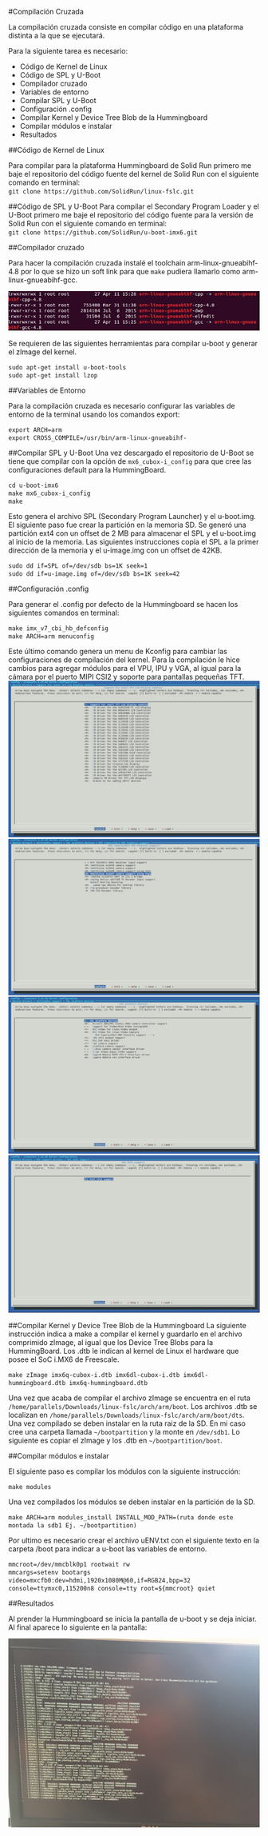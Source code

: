 #Compilación Cruzada

La compilación cruzada consiste en compilar código en una plataforma distinta a la que se ejecutará.

Para la siguiente tarea es necesario:  
+  Código de Kernel de Linux  
+  Código de SPL y U-Boot  
+  Compilador cruzado  
+  Variables de entorno  
+  Compilar SPL y U-Boot  
+  Configuración .config  
+  Compilar Kernel y Device Tree Blob de la Hummingboard  
+  Compilar módulos e instalar  
+  Resultados  


##Código de Kernel de Linux

Para compilar para la plataforma Hummingboard de Solid Run primero me baje el repositorio del código fuente del kernel de Solid Run con el siguiente comando en terminal:  
`git clone https://github.com/SolidRun/linux-fslc.git`

##Código de SPL y U-Boot
Para compilar el Secondary Program Loader y el U-Boot primero me baje el repositorio del código fuente para la versión de Solid Run con el siguiente comando en terminal:  
`git clone https://github.com/SolidRun/u-boot-imx6.git`


##Compilador cruzado

Para hacer la compilación cruzada instalé el toolchain arm-linux-gnueabihf-4.8 por lo que se hizo un soft link para que `make` pudiera llamarlo como arm-linux-gnueabihf-gcc.  


<IMG src=https://github.com/Robbie2D2/Cross-Compile/blob/master/img/cross.jpg/>

Se requieren de las siguientes herramientas para compilar u-boot y generar el zImage del kernel.  

```
sudo apt-get install u-boot-tools
sudo apt-get install lzop
```


##Variables de Entorno

Para la compilación cruzada es necesario configurar las variables de entorno de la terminal usando los comandos export:  
```
export ARCH=arm
export CROSS_COMPILE=/usr/bin/arm-linux-gnueabihf-

```

##Compilar SPL y U-Boot
Una vez descargado el repositorio de U-Boot se tiene que compilar con la opción de `mx6_cubox-i_config` para que cree las configuraciones default para la HummingBoard.

```
cd u-boot-imx6
make mx6_cubox-i_config
make
```
Esto genera el archivo SPL (Secondary Program Launcher) y el u-boot.img. El siguiente paso fue crear la partición en la memoria SD. Se generó una partición ext4 con un offset de 2 MB para almacenar el SPL y el u-boot.img al inicio de la memoria. Las siguientes instrucciones copia el SPL a la primer dirección de la memoria y el u-image.img con un offset de 42KB.
```
sudo dd if=SPL of=/dev/sdb bs=1K seek=1
sudo dd if=u-image.img of=/dev/sdb bs=1K seek=42
```
##Configuración .config

Para generar el .config por defecto de la Hummingboard se hacen los siguientes comandos en terminal:  
```
make imx_v7_cbi_hb_defconfig
make ARCH=arm menuconfig
```
Este último comando genera un menu de Kconfig para cambiar las configuraciones de compilación del kernel. Para la compilación le hice cambios para agregar módulos para el VPU, IPU y VGA, al igual para la cámara por el puerto MIPI CSI2 y soporte para pantallas pequeñas TFT.
<IMG src=https://github.com/Robbie2D2/Cross-Compile/blob/master/img/Drivers%20tft.jpg/>
<IMG src=https://github.com/Robbie2D2/Cross-Compile/blob/master/img/MXC%20camera.jpg/>
<IMG src=https://github.com/Robbie2D2/Cross-Compile/blob/master/img/V4L%20platform%20drivers.jpg/>
<IMG src=https://github.com/Robbie2D2/Cross-Compile/blob/master/img/mipi%20cs2.jpg/>

##Compilar Kernel y Device Tree Blob de la Hummingboard
La siguiente instrucción indica a make a compilar el kernel y guardarlo en el archivo comprimido zImage, al igual que los Device Tree Blobs para la HummingBoard. Los .dtb le indican al kernel de Linux el hardware que posee el SoC i.MX6 de Freescale.   

```
make zImage imx6q-cubox-i.dtb imx6dl-cubox-i.dtb imx6dl-hummingboard.dtb imx6q-hummingboard.dtb
```
Una vez que acaba de compilar el archivo zImage se encuentra en el ruta `/home/parallels/Downloads/linux-fslc/arch/arm/boot`. Los archivos .dtb se localizan en `/home/parallels/Downloads/linux-fslc/arch/arm/boot/dts`.  
Una vez compilado se deben instalar en la ruta raiz de la SD. En mi caso cree una carpeta llamada `~/bootpartition` y la monte en `/dev/sdb1`. Lo siguiente es copiar el zImage y los .dtb en `~/bootpartition/boot`.

##Compilar módulos e instalar

El siguiente paso es compilar los módulos con la siguiente instrucción:
```
make modules
```
Una vez compilados los módulos se deben instalar en la partición de la SD.  

```
make ARCH=arm modules_install INSTALL_MOD_PATH=(ruta donde este montada la sdb1 Ej. ~/bootpartition)
```
Por ultimo es necesario crear el archivo uENV.txt con el siguiente texto en la carpeta /boot para indicar a u-boot las variables de entorno.  
```
mmcroot=/dev/mmcblk0p1 rootwait rw
mmcargs=setenv bootargs video=mxcfb0:dev=hdmi,1920x1080M@60,if=RGB24,bpp=32 console=ttymxc0,115200n8 console=tty root=${mmcroot} quiet
```
##Resultados

Al prender la Hummingboard se inicia la pantalla de u-boot y se deja iniciar. Al final aparece lo siguiente en la pantalla: 

<IMG src=https://github.com/Robbie2D2/Cross-Compile/blob/master/img/IMG_4528.JPG/>



